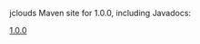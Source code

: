 jclouds Maven site for 1.0.0, including Javadocs:

[1.0.0](http://demobox.github.org/jclouds-maven-site-1.0.0/1.0.0/jclouds-multi/)